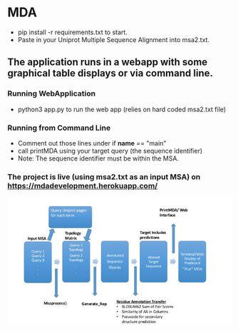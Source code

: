# MDA

- pip install -r requirements.txt to start.  
- Paste in your Uniprot Multiple Sequence Alignment into msa2.txt. 



## The application runs in a webapp with some graphical table displays or via command line.


### Running WebApplication
  - python3 app.py to run the web app (relies on hard coded msa2.txt file) 


### Running from Command Line 
  - Comment out those lines under if __name__ == "main" 
  - call printMDA using your target query (the sequence identifier) 
  - Note: The sequence identifier must be within the MSA. 







### The project is live (using msa2.txt as an input MSA) on https://mdadevelopment.herokuapp.com/


![Alt text](Presentation/App_image.jpg?raw=true "Application Description")
